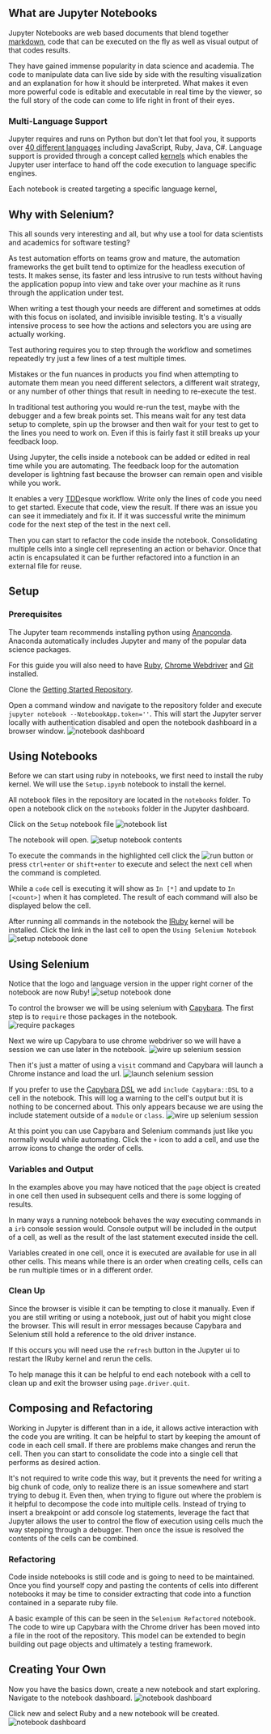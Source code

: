 

## What are Jupyter Notebooks

Jupyter Notebooks are web based documents that blend together [markdown](https://en.wikipedia.org/wiki/Markdown), code that can be executed on the fly as well as visual output of that codes results.  

They have gained immense popularity in data science and academia. The code to manipulate data can live side by side with the resulting visualization and an explanation for how it should be interpreted. What makes it even more powerful code is editable and executable in real time by the viewer, so the full story of the code can come to life right in front of their eyes.

### Multi-Language Support

Jupyter requires and runs on Python but don't let that fool you, it supports over [40 different languages](https://github.com/jupyter/jupyter/wiki/Jupyter-kernels) including JavaScript, Ruby, Java, C#.  Language support is provided through a concept called [kernels](https://jupyter.readthedocs.io/en/latest/projects/kernels.html) which enables the Jupyter user interface to hand off the code execution to language specific engines. 

Each notebook is created targeting a specific language kernel, 

## Why with Selenium?

This all sounds very interesting and all, but why use a tool for data scientists and academics for software testing?

As test automation efforts on teams grow and mature, the automation frameworks the get built tend to optimize for the headless execution of tests. It makes sense, its faster and less intrusive to run tests without having the application popup into view and take over your machine as it runs through the application under test. 

When writing a test though your needs are different and sometimes at odds with this focus on isolated, and invisible invisible testing. It's a visually intensive process to see how the actions and selectors you are using are actually working.

Test authoring requires you to step through the workflow and sometimes repeatedly try just a few lines of a test multiple times. 

Mistakes or the fun nuances in products you find when attempting to automate them mean you need different selectors, a different wait strategy, or any number of other things that result in needing to re-execute the test.

In traditional test authoring you would re-run the test, maybe with the debugger and a few break points set. This means wait for any test data setup to complete, spin up the browser and then wait for your test to get to the lines you need to work on. Even if this is fairly fast it still breaks up your feedback loop.

Using Jupyter, the cells inside a notebook can be added or edited in real time while you are automating. The feedback loop for the automation developer is lightning fast because the browser can remain open and visible while you work.   

It enables a very [TDD]()esque workflow. Write only the lines of code you need to get started. Execute that code, view the result. If there was an issue you can see it immediately and fix it. If it was successful write the minimum code for the next step of the test in the next cell. 

Then you can start to refactor the code inside the notebook. Consolidating multiple cells into a single cell representing an action or behavior. Once that actin is encapsulated it can be further refactored into a function in an external file for reuse.

## Setup

### Prerequisites 
The Jupyter team recommends installing python using [Ananconda](https://www.anaconda.com/distribution/). Anaconda automatically includes Jupyter and many of the popular data science packages.

For this guide you will also need to have [Ruby](https://www.ruby-lang.org/en/documentation/installation/), [Chrome Webdriver](http://chromedriver.chromium.org/downloads) and [Git](https://git-scm.com/downloads) installed.


Clone the [Getting Started Repository](https://github.com/brendanconnolly/getting-started-with-selenium-and-jupyter/blob/master/notebooks/Setup%20Ruby%20Kernel.ipynb). 

Open a command window and navigate to the repository folder and execute `jupyter notebook --NotebookApp.token=''`. 
This will start the Jupyter server locally with authentication disabled and open the notebook dashboard in a browser window.
![notebook dashboard](getting-started-images/jnb.dashboard.png)

## Using Notebooks

Before we can start using ruby in notebooks, we first need to install the ruby kernel. We will use the `Setup.ipynb` notebook to install the kernel. 

All notebook files in the repository are located in the `notebooks` folder. To open a notebook click on the `notebooks` folder in the Jupyter dashboard.

Click on the `Setup` notebook file
![notebook list](getting-started-images/jnb.setup.iruby1.png)

The notebook will open.
![setup notebook contents](getting-started-images/jnb.setup.iruby2.png)

To execute the commands in the highlighted cell click the ![run button](getting-started-images/jnb.run.btn.png) or press `ctrl+enter` or `shift+enter` to execute and select the next cell when the command is completed. 

While a `code` cell is executing it will show as `In [*]` and update to `In [<count>]` when it has completed. 
The result of each command will also be displayed below the cell. 

After running all commands in the notebook the [IRuby]() kernel will be installed. Click the link in the last cell to open the `Using Selenium Notebook`
![setup notebook done](getting-started-images/jnb.setup.iruby3.png)

## Using Selenium
Notice that the logo and language version in the upper right corner of the notebook are now Ruby!
![setup notebook done](getting-started-images/jnb.selenium1.png)

To control the browser we will be using selenium with [Capybara](https://github.com/teamcapybara/capybara). The first step is to `require` those packages in the notebook.  
![require packages](getting-started-images/jnb.selenium2.png)

Next we wire up Capybara to use chrome webdriver so we will have a session we can use later in the notebook.
![wire up selenium session](getting-started-images/jnb.selenium3.png)

Then it's just a matter of using a `visit` command and Capybara will launch a Chrome instance and load the url. 
![launch selenium session](getting-started-images/jnb.selenium4a.png)

If you prefer to use the [Capybara DSL]() we add `include Capybara::DSL` to a cell in the notebook. This will log a warning to the cell's output but it is nothing to be concerned about. This only appears because we are using the include statement outside of a `module` or `class`. 
![wire up selenium session](getting-started-images/jnb.selenium4b.png)

At this point you can use Capybara and Selenium commands just like you normally would while automating. Click the `+` icon to add a cell, and use the arrow icons to change the order of cells. 

### Variables and Output
In the examples above you may have noticed that the `page` object is created in one cell then used in subsequent cells and there is some logging of results.

In many ways a running notebook behaves the way executing commands in a `irb` console session would. 
Console output will be included in the output of a cell, as well as the result of the last statement executed inside the cell. 

Variables created in one cell, once it is executed are available for use in all other cells. This means while there is an order when creating cells, cells can be run multiple times or in a different order. 

### Clean Up
Since the browser is visible it can be tempting to close it manually. Even if you are still writing or using a notebook, just out of habit you might close the browser. This will result in error messages because Capybara and Selenium still hold a reference to the old driver instance. 

If this occurs you will need use the `refresh` button in the Jupyter ui to restart the IRuby kernel and rerun the cells.

To help manage this it can be helpful to end each notebook with a cell to clean up and exit the browser using `page.driver.quit`. 

## Composing and Refactoring
Working in Jupyter is different than in a ide, it allows active interaction with the code you are writing. It can be helpful to start by keeping the amount of code in each cell small. If there are problems make changes and rerun the cell. Then you can start to consolidate the code into a single cell that performs as desired action. 

It's not required to write code this way, but it prevents the need for writing a big chunk of code, only to realize there is an issue somewhere and start trying to debug it. Even then, when trying to figure out where the problem is it helpful to decompose the code into multiple cells. Instead of trying to insert a breakpoint or add console log statements, leverage the fact that Jupyter allows the user to control the flow of execution using cells much the way stepping through a debugger. Then once the issue is resolved the contents of the cells can be combined. 

### Refactoring

Code inside notebooks is still code and is going to need to be maintained. Once you find yourself copy and pasting the contents of cells into different notebooks it may be time to consider extracting that code into a function contained in a separate ruby file. 

A basic example of this can be seen in the `Selenium Refactored` notebook. The code to wire up Capybara with the Chrome driver has been moved into a file in the root of the repository. This model can be extended to begin building out page objects and ultimately a testing framework.

## Creating Your Own
Now you have the basics down, create a new notebook and start exploring. 
Navigate to the notebook dashboard.
![notebook dashboard](getting-started-images/jnb.dashboard.png)

Click new and select Ruby and a new notebook will be created.
![notebook dashboard](getting-started-images/jnb.new.notebook.png)







